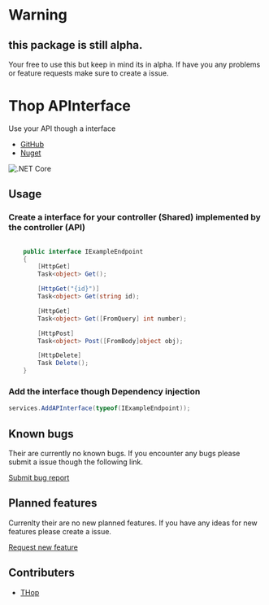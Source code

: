 # Warning
## this package is still alpha. 
Your free to use this but keep in mind its in alpha. If have you any problems or feature requests make sure to create a issue.

# Thop APInterface
Use your API though a interface

- [GitHub](https://github.com/thopdev/THop.APInterface)
- [Nuget](https://www.nuget.org/packages/THop.APInterface/)


![.NET Core](https://github.com/thopdev/THop.APInterface/workflows/.NET%20Core/badge.svg?branch=master)

## Usage

### Create a interface for your controller (Shared) implemented by the controller (API)
```csharp

    public interface IExampleEndpoint
    {
        [HttpGet]
        Task<object> Get();

        [HttpGet("{id}")]
        Task<object> Get(string id);

        [HttpGet]
        Task<object> Get([FromQuery] int number);

        [HttpPost]
        Task<object> Post([FromBody]object obj);

        [HttpDelete]
        Task Delete();
    }
```
### Add the interface though Dependency injection
```csharp
services.AddAPInterface(typeof(IExampleEndpoint));
```

## Known bugs
Their are currently no known bugs. If you encounter any bugs please submit a issue though the following link.

[Submit bug report](https://github.com/thopdev/THop.APInterface/issues/new?assignees=&labels=&template=bug_report.md&title=)

## Planned features
Currenlty their are no new planned features. If you have any ideas for new features please create a issue. 

[Request new feature](https://github.com/thopdev/THop.APInterface/issues/new?assignees=&labels=&template=feature_request.md&title=)

## Contributers
- [THop](https://github.com/thopdev)
